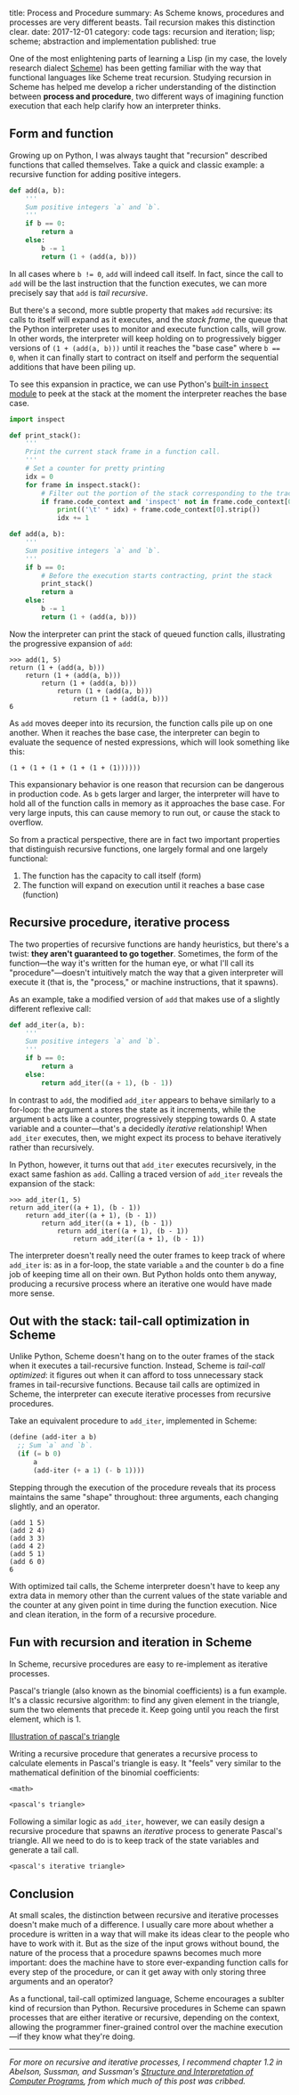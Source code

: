 title: Process and Procedure 
summary: As Scheme knows, procedures and processes are very different beasts. Tail recursion makes this distinction clear.
date: 2017-12-01
category: code
tags: recursion and iteration; lisp; scheme; abstraction and implementation
published: true 


One of the most enlightening parts of learning a Lisp (in my case, the lovely
research dialect [Scheme](https://groups.csail.mit.edu/mac/projects/scheme/))
has been getting familiar with the way that functional languages like Scheme treat
recursion. Studying recursion in Scheme has helped me develop a richer understanding
of the distinction between **process and procedure**, two different ways of
imagining function execution that each help clarify how an interpreter thinks.

## Form and function

Growing up on Python, I was always taught that "recursion" described functions
that called themselves. Take a quick and classic example: a recursive function
for adding positive integers.

```python
def add(a, b):
    '''
    Sum positive integers `a` and `b`.
    '''
    if b == 0:
        return a
    else:
        b -= 1
        return (1 + (add(a, b)))
```

In all cases where `b != 0`, `add` will indeed call itself. In fact, since
the call to `add` will be the last instruction that the function executes, we
can more precisely say that `add` is _tail recursive_.

But there's a second, more subtle property that makes `add` recursive: 
its calls to itself will expand as it executes, and the _stack frame_, the queue that the Python
interpreter uses to monitor and execute function calls, will grow.
In other words, the interpreter will keep holding on to
progressively bigger versions of `(1 + (add(a, b)))` until it reaches the "base
case" where `b == 0`, when it can finally start to contract on itself and
perform the sequential additions that have been piling up. 

To see this expansion in practice, we can use Python's [built-in `inspect`
module](https://docs.python.org/3/library/inspect.html) to peek at the stack at
the moment the interpreter reaches the base case. 

```python
import inspect

def print_stack():
    '''
    Print the current stack frame in a function call.
    '''
    # Set a counter for pretty printing
    idx = 0
    for frame in inspect.stack():
        # Filter out the portion of the stack corresponding to the trace
        if frame.code_context and 'inspect' not in frame.code_context[0]:
            print(('\t' * idx) + frame.code_context[0].strip())
            idx += 1

def add(a, b):
    '''
    Sum positive integers `a` and `b`.
    '''
    if b == 0:
        # Before the execution starts contracting, print the stack
        print_stack()
        return a
    else:
        b -= 1
        return (1 + (add(a, b)))
```

Now the interpreter can print the stack of queued function calls, illustrating
the progressive expansion of `add`:

```
>>> add(1, 5)
return (1 + (add(a, b)))
    return (1 + (add(a, b)))
        return (1 + (add(a, b)))
            return (1 + (add(a, b)))
                return (1 + (add(a, b)))
6
```

As `add` moves deeper into its recursion, the function
calls pile up on one another. When it reaches the base case, the interpreter can
begin to evaluate the sequence of
nested expressions, which will look something like this:

```
(1 + (1 + (1 + (1 + (1 + (1))))))
```

This expansionary behavior is one reason that recursion can
be dangerous in production code. As `b` gets larger and larger, the interpreter will
have to hold all of the function calls in memory as it approaches the base
case. For very large inputs, this can cause memory to run out, or cause
the stack to overflow.

So from a practical perspective, there are in fact two important properties that
distinguish recursive functions, one largely formal and one largely functional:

1. The function has the capacity to call itself (form)
2. The function will expand on execution until it reaches a base case (function)

## Recursive procedure, iterative process

The two properties of recursive functions are handy heuristics, but there's
a twist: **they aren't guaranteed to go together**. Sometimes, the form of the
function&mdash;the way it's written for the human eye, or what I'll call its
"procedure"&mdash;doesn't intuitively match the way that a given interpreter
will execute it (that is, the "process," or machine instructions, that it spawns).

As an example, take a modified version of `add` that makes use of a slightly
different reflexive call:

```python
def add_iter(a, b):
    '''
    Sum positive integers `a` and `b`.
    '''
    if b == 0:
        return a
    else:
        return add_iter((a + 1), (b - 1))
```

In contrast to `add`, the modified `add_iter` appears to behave similarly to a
for-loop: the argument `a` stores the state as it increments, while the argument
`b` acts like a counter, progressively stepping towards 0. A state variable and
a counter&mdash;that's a decidedly
_iterative_ relationship! When `add_iter` executes, then, we might expect its
process to behave iteratively rather than recursively.

In Python, however, it turns out that `add_iter` executes recursively, in the exact same fashion
as `add`. Calling a traced version of `add_iter` reveals the expansion of the stack:

```
>>> add_iter(1, 5)
return add_iter((a + 1), (b - 1))
	return add_iter((a + 1), (b - 1))
		return add_iter((a + 1), (b - 1))
			return add_iter((a + 1), (b - 1))
				return add_iter((a + 1), (b - 1))
```

The interpreter doesn't really need the outer frames to keep track of where
`add_iter` is: as in a for-loop, the state variable `a` and the
counter `b` do a fine job of keeping time all on their own. But Python holds
onto them anyway, producing a recursive process where an iterative one would
have made more sense.

## Out with the stack: tail-call optimization in Scheme

Unlike Python, Scheme doesn't hang on to the outer frames of the stack when it
executes a tail-recursive function. Instead, Scheme is _tail-call optimized_: it
figures out when it can afford to toss unnecessary stack frames in
tail-recursive functions. Because tail
calls are optimized in Scheme, the interpreter can execute iterative processes
from recursive procedures.

Take an equivalent procedure to `add_iter`, implemented in Scheme:

```scheme
(define (add-iter a b)
  ;; Sum `a` and `b`.
  (if (= b 0)
      a
      (add-iter (+ a 1) (- b 1))))
```

Stepping through the execution of the procedure reveals that its process
maintains the same "shape" throughout: three arguments, each changing slightly,
and an operator. 

```
(add 1 5)
(add 2 4)
(add 3 3)
(add 4 2)
(add 5 1)
(add 6 0)
6
```

With optimized tail calls, the Scheme interpreter doesn't have to keep any extra
data in memory other than the current values of
the state variable and the counter at any given point in time during the
function execution. Nice and clean iteration, in the form of a recursive
procedure. 

## Fun with recursion and iteration in Scheme

In Scheme, recursive procedures are easy to re-implement as iterative
processes.

Pascal's triangle (also known as the binomial coefficients) is a fun example.
It's a classic recursive algorithm:
to find any given element in the triangle, sum the two elements that precede it. Keep
going until you reach the first element, which is 1.

[Illustration of pascal's triangle]()

Writing a recursive procedure that generates
a recursive process to calculate elements in Pascal's triangle is easy. It
"feels" very similar to the mathematical definition of the binomial
coefficients:

```
<math>
```

```scheme
<pascal's triangle>
```

Following a similar logic as `add_iter`, however, we can easily design
a recursive procedure that spawns an _iterative_ process to generate Pascal's
triangle. All we need to do is to
keep track of the state variables and generate a tail call.

```scheme
<pascal's iterative triangle>
```

## Conclusion

At small scales, the distinction between recursive and iterative processes
doesn't make much of a difference. I usually care more about whether a procedure is 
written in a way that will make its ideas clear to the people who have to work with it.
But as the size of the input grows without
bound, the nature of the process that a procedure spawns becomes much more important: does the machine
have to store ever-expanding function calls for every step of the procedure, or
can it get away with only storing three arguments and an operator?

As a functional, tail-call optimized language, Scheme encourages a sublter kind
of recursion than Python. Recursive procedures in Scheme can spawn processes that are
either iterative or recursive, depending on the context, allowing the
programmer
finer-grained control over the machine execution&mdash;if they know what
they're doing.

-----

_For more on recursive and iterative processes, I recommend chapter 1.2 in Abelson,
Sussman, and Sussman's [_Structure and Interpretation of Computer
Programs_](https://mitpress.mit.edu/sicp/full-text/book/book.html), from which
much of this post was cribbed._
